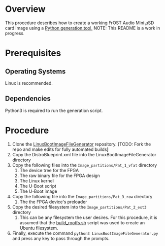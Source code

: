 # Overview
This procedure describes how to create a working FrOST Audio Mini $\mu$SD card image using a [Python generation tool.](https://github.com/robseb/LinuxBootImageFileGenerator) NOTE: This README is a work in progress.
# Prerequisites

## Operating Systems
Linux is recommended.  

## Dependencies
Python3 is required to run the generation script.

# Procedure
1. Clone the [LinuxBootImageFileGenerator](https://github.com/robseb/LinuxBootImageFileGenerator) repository. [TODO: Fork the repo and make edits for fully automated builds]
2. Copy the DistroBlueprint.xml file into the LinuxBootImageFileGenerator directory
3. Copy the following files into the `Image_partitions/Pat_1_vfat` directory
	1. The device tree for the FPGA
	2. The raw binary file for the FPGA design
	3. The Linux kernel
	4. The U-Boot script
	5. The U-Boot image
4. Copy the following file into the `Image_partitions/Pat_3_raw` directory
	1. The the FPGA device's preloader
5. Copy the desired filesystem into the `Image_partitions/Pat_2_ext3` directory
	 1. This can be any filesystem the user desires.  For this procedure, it is assumed that the [build_rootfs.sh](https://github.com/fpga-open-speech-tools/utils/tree/make_sdcard_dev/rootfs) script was used to create an Ubuntu filesystem.
 6. Finally, execute the command `python3 LinuxBootImageFileGenerator.py` and press any key to pass through the prompts.

